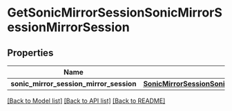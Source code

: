 # GetSonicMirrorSessionSonicMirrorSessionMirrorSession

## Properties
Name | Type | Description | Notes
------------ | ------------- | ------------- | -------------
**sonic_mirror_session_mirror_session** | [**SonicMirrorSessionSonicMirrorSessionSonicmirrorsessionsonicmirrorsessionMIRRORSESSION**](SonicMirrorSessionSonicMirrorSessionSonicmirrorsessionsonicmirrorsessionMIRRORSESSION.md) |  | [optional] 

[[Back to Model list]](../README.md#documentation-for-models) [[Back to API list]](../README.md#documentation-for-api-endpoints) [[Back to README]](../README.md)


